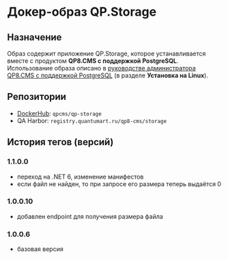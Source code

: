 # Докер-образ QP.Storage

## Назначение

Образ содержит приложение QP.Storage, которое устанавливается вместе с продуктом **QP8.CMS c поддержкой PostgreSQL**. Использование образа описано в [руководстве администратора QP8.CMS c поддержкой PostgreSQL](https://storage.qp.qsupport.ru/qa_official_site/images/downloads/qp8-pg-admin-man.pdf) (в разделе **Установка на Linux**).

## Репозитории

* [DockerHub](https://hub.docker.com/r/qpcms/qp-storage/tags): `qpcms/qp-storage`
* QA Harbor: `registry.quantumart.ru/qp8-cms/storage`

## История тегов (версий)

### 1.1.0.0

* переход на .NET 6, изменение манифестов
* если файл не найден, то при запросе его размера теперь выдаётся 0

### 1.0.0.10

* добавлен endpoint для получения размера файла

### 1.0.0.6

* базовая версия
